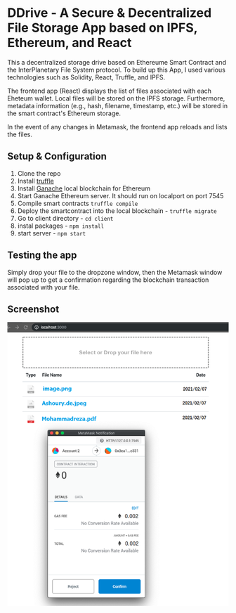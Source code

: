 # DDrive - A Secure & Decentralized File Storage App based on IPFS, Ethereum, and React

This a decentralized storage drive based on Ethereume Smart Contract and the InterPlanetary File System protocol.
To build up this App, I used various technologies such as Solidity, React, Truffle, and IPFS.

The frontend app (React) displays the list of files associated with each Eheteum wallet.  Local files will be stored on the IPFS storage. Furthermore,  metadata information (e.g., hash, filename, timestamp, etc.) will be stored in the smart contract's Ethereum storage.

In the event of any changes in Metamask, the frontend app reloads and lists the files.




## Setup & Configuration

1. Clone the repo
2. Install [truffle](https://www.trufflesuite.com/docs/truffle/getting-started/installation)
3. Install [Ganache](https://www.trufflesuite.com/ganache) local blockchain for Ethereum
4. Start Ganache Ethereum server. It should run on localport on port 7545
5. Compile smart contracts `truffle compile`
6. Deploy the smartcontract into the local blockchain - `truffle migrate`
7. Go to client directory - `cd client`
8. instal packages - `npm install`
9. start server - `npm start`

## Testing the app

Simply drop your file to the dropzone window, then the Metamask window will pop up to get a
 confirmation regarding the blockchain transaction associated with your file.


## Screenshot

![screenshot](./ScreenShot.png)
